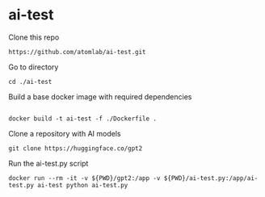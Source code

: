 # ai-test

Clone this repo

```
https://github.com/atomlab/ai-test.git
```

Go to directory
```
cd ./ai-test
```

Build a base docker image with required dependencies
```

docker build -t ai-test -f ./Dockerfile .
```

Clone a repository with AI models

```
git clone https://huggingface.co/gpt2
```

Run the ai-test.py script

```
docker run --rm -it -v ${PWD}/gpt2:/app -v ${PWD}/ai-test.py:/app/ai-test.py ai-test python ai-test.py
```